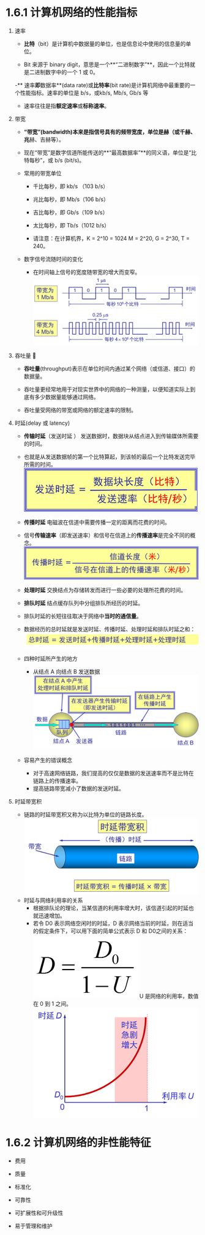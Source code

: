 # 1.6.1 计算机网络的性能指标 

1. 速率

    - **比特**（bit）是计算机中数据量的单位，也是信息论中使用的信息量的单位。

    - Bit 来源于 binary digit，意思是一个**“二进制数字”**，因此一个比特就是二进制数字中的一个 1 或 0。

    -** 速率**即**数据率**(data rate)或**比特率**(bit rate)是计算机网络中最重要的一个性能指标。速率的单位是 b/s，或kb/s, Mb/s, Gb/s 等

    - 速率往往是指**额定速率**或**标称速率**。

2. 带宽 
    - **“带宽”(bandwidth)本来是指信号具有的频带宽度，单位是赫（或千赫、兆**赫、吉赫等）。

    - 现在“带宽”是数字信道所能传送的**“最高数据率”**的同义语，单位是“比特每秒”，或 b/s (bit/s)。
    - 常用的带宽单位 
        - 千比每秒，即 kb/s （103 b/s）

        - 兆比每秒，即 Mb/s（106 b/s）

        - 吉比每秒，即 Gb/s（109 b/s）

        - 太比每秒，即 Tb/s（1012 b/s）

        - 请注意：在计算机界，K = 2^10 = 1024 M = 2^20, G = 2^30, T = 240。
    - 数字信号流随时间的变化 
        - 在时间轴上信号的宽度随带宽的增大而变窄。
![](/assets/图片21.png)

3. 吞吐量 

    - **吞吐量**(throughput)表示在单位时间内通过某个网络（或信道、接口）的数据量。

    - 吞吐量更经常地用于对现实世界中的网络的一种测量，以便知道实际上到底有多少数据量能够通过网络。

    - 吞吐量受网络的带宽或网络的额定速率的限制。

4. 时延(delay 或 latency) 

    - **传输时延**（发送时延 ） 发送数据时，数据块从结点进入到传输媒体所需要的时间。

    - 也就是从发送数据帧的第一个比特算起，到该帧的最后一个比特发送完毕所需的时间。
![](/assets/图片22.png)
    - **传播时延** 电磁波在信道中需要传播一定的距离而花费的时间。

    - 信号**传输速率**（即发送速率）和信号在信道上的**传播速率**是完全不同的概念。
![](/assets/图片23.png)
    - **处理时延** 交换结点为存储转发而进行一些必要的处理所花费的时间。

    - **排队时延** 结点缓存队列中分组排队所经历的时延。

    - 排队时延的长短往往取决于网络中**当时的通信量**。
    - 数据经历的总时延就是发送时延、传播时延、处理时延和排队时延之和：
![](/assets/图片24.png)

    - 四种时延所产生的地方
        - 从结点 A 向结点 B 发送数据![](/assets/图片26.png)
    - 容易产生的错误概念
        - 对于高速网络链路，我们提高的仅仅是数据的发送速率而不是比特在链路上的传播速率。 
        - 提高链路带宽减小了数据的发送时延。 
 
5. 时延带宽积
    - 链路的时延带宽积又称为以比特为单位的链路长度。 
 ![](/assets/图片27.png)
    - 时延与网络利用率的关系
        - 根据排队论的理论，当某信道的利用率增大时，该信道引起的时延也就迅速增加。 
        - 若令 D0 表示网络空闲时的时延，D 表示网络当前的时延，则在适当的假定条件下，可以用下面的简单公式表示 D 和 D0之间的关系： 
![](/assets/图片28.png)U 是网络的利用率，数值在 0 到 1 之间。 
![](/assets/图片29.png)

# 1.6.2 计算机网络的非性能特征 



- 费用

- 质量

- 标准化

- 可靠性

- 可扩展性和可升级性

- 易于管理和维护


